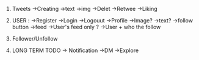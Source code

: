 1. Tweets
    ->Creating
        ->text
        ->img
    ->Delet
    ->Retwee
    ->Liking
2. USER :
    ->Register
    ->Login
    ->Logouut
    ->Profile
        ->Image?
        ->text?
        ->follow button
    ->feed
        ->User's feed only ?
        ->User + who the follow
3. Follower/Unfollow

4. LONG TERM TODO
    -> Notification
    ->DM
    ->Explore

